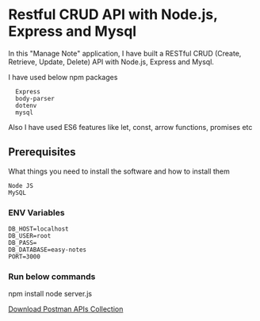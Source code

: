 # Restful CRUD API with Node.js, Express and Mysql
In this "Manage Note" application, I have built a RESTful CRUD (Create, Retrieve, Update, Delete) API with Node.js, Express and Mysql.

I have used below npm packages
```
  Express
  body-parser
  dotenv
  mysql
```
Also I have used ES6 features like let, const, arrow functions, promises etc

## Prerequisites
What things you need to install the software and how to install them

```
Node JS
MySQL
```

### ENV Variables
```
DB_HOST=localhost
DB_USER=root
DB_PASS=
DB_DATABASE=easy-notes
PORT=3000
```

### Run below commands

npm install
node server.js

[Download Postman APIs Collection](https://raw.githubusercontent.com/mahesh9696/node-easy-notes-app/master/notes.postman_collection.json)
